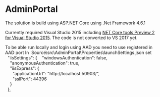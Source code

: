 # AdminPortal
The solution is build using ASP.NET Core using .Net Framework 4.6.1  

Currently required Visual Studio 2015 including [NET Core tools Preview 2 for Visual Studio 2015](https://go.microsoft.com/fwlink/?LinkID=827546).
The code is not converted to VS 2017 yet.

To be able run locally and login using AAD you need to use registered in AAD port 
In  Source\src\AdminPortal\Properties\launchSettings.json set  
  "iisSettings": {    "windowsAuthentication": false,  
    "anonymousAuthentication": true,  
    "iisExpress": {  
      "applicationUrl": "http://localhost:50903/",  
      "sslPort": 44396  
    }  
  },  
